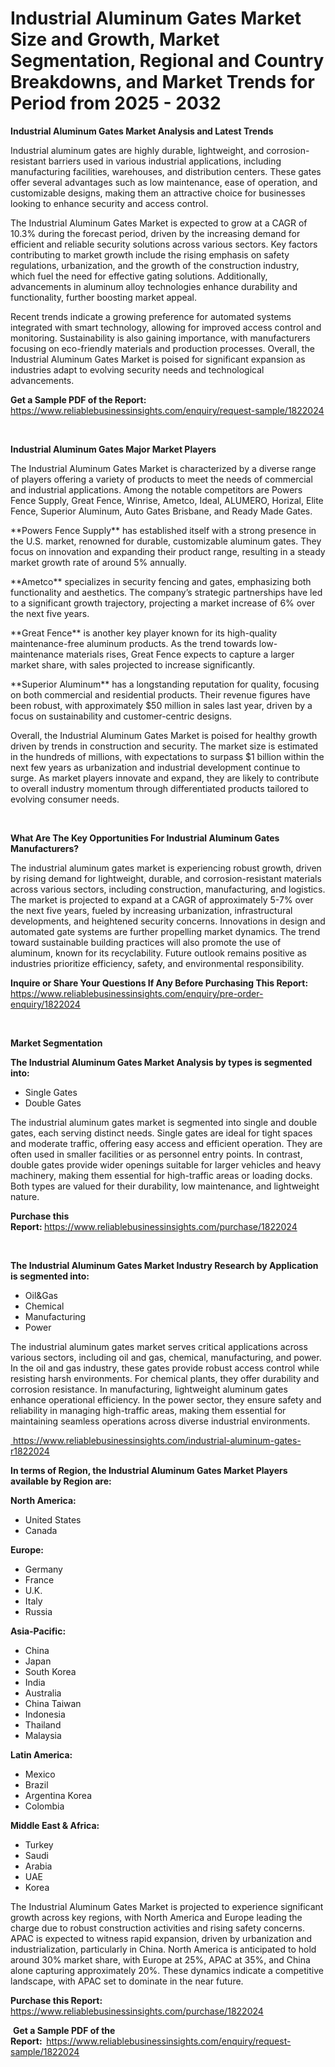 <p><h1>Industrial Aluminum Gates Market Size and Growth, Market Segmentation, Regional and Country Breakdowns, and Market Trends for Period from 2025 -  2032</h1></p><p><strong>Industrial Aluminum Gates Market Analysis and Latest Trends</strong></p>
<p><p>Industrial aluminum gates are highly durable, lightweight, and corrosion-resistant barriers used in various industrial applications, including manufacturing facilities, warehouses, and distribution centers. These gates offer several advantages such as low maintenance, ease of operation, and customizable designs, making them an attractive choice for businesses looking to enhance security and access control.</p><p>The Industrial Aluminum Gates Market is expected to grow at a CAGR of 10.3% during the forecast period, driven by the increasing demand for efficient and reliable security solutions across various sectors. Key factors contributing to market growth include the rising emphasis on safety regulations, urbanization, and the growth of the construction industry, which fuel the need for effective gating solutions. Additionally, advancements in aluminum alloy technologies enhance durability and functionality, further boosting market appeal. </p><p>Recent trends indicate a growing preference for automated systems integrated with smart technology, allowing for improved access control and monitoring. Sustainability is also gaining importance, with manufacturers focusing on eco-friendly materials and production processes. Overall, the Industrial Aluminum Gates Market is poised for significant expansion as industries adapt to evolving security needs and technological advancements.</p></p>
<p><strong>Get a Sample PDF of the Report:&nbsp;</strong> <a href="https://www.reliablebusinessinsights.com/enquiry/request-sample/1822024?utm_campaign=2306&utm_medium=2&utm_source=Github&utm_content=ia&utm_term=16042025&utm_id=industrial-aluminum-gates">https://www.reliablebusinessinsights.com/enquiry/request-sample/1822024</a></p>
<p>&nbsp;</p>
<p><strong>Industrial Aluminum Gates Major Market Players</strong></p>
<p><p>The Industrial Aluminum Gates Market is characterized by a diverse range of players offering a variety of products to meet the needs of commercial and industrial applications. Among the notable competitors are Powers Fence Supply, Great Fence, Winrise, Ametco, Ideal, ALUMERO, Horizal, Elite Fence, Superior Aluminum, Auto Gates Brisbane, and Ready Made Gates. </p><p>**Powers Fence Supply** has established itself with a strong presence in the U.S. market, renowned for durable, customizable aluminum gates. They focus on innovation and expanding their product range, resulting in a steady market growth rate of around 5% annually.</p><p>**Ametco** specializes in security fencing and gates, emphasizing both functionality and aesthetics. The company’s strategic partnerships have led to a significant growth trajectory, projecting a market increase of 6% over the next five years. </p><p>**Great Fence** is another key player known for its high-quality maintenance-free aluminum products. As the trend towards low-maintenance materials rises, Great Fence expects to capture a larger market share, with sales projected to increase significantly.</p><p>**Superior Aluminum** has a longstanding reputation for quality, focusing on both commercial and residential products. Their revenue figures have been robust, with approximately $50 million in sales last year, driven by a focus on sustainability and customer-centric designs.</p><p>Overall, the Industrial Aluminum Gates Market is poised for healthy growth driven by trends in construction and security. The market size is estimated in the hundreds of millions, with expectations to surpass $1 billion within the next few years as urbanization and industrial development continue to surge. As market players innovate and expand, they are likely to contribute to overall industry momentum through differentiated products tailored to evolving consumer needs.</p></p>
<p>&nbsp;</p>
<p><strong>What Are The Key Opportunities For Industrial Aluminum Gates Manufacturers?</strong></p>
<p><p>The industrial aluminum gates market is experiencing robust growth, driven by rising demand for lightweight, durable, and corrosion-resistant materials across various sectors, including construction, manufacturing, and logistics. The market is projected to expand at a CAGR of approximately 5-7% over the next five years, fueled by increasing urbanization, infrastructural developments, and heightened security concerns. Innovations in design and automated gate systems are further propelling market dynamics. The trend toward sustainable building practices will also promote the use of aluminum, known for its recyclability. Future outlook remains positive as industries prioritize efficiency, safety, and environmental responsibility.</p></p>
<p><strong>Inquire or Share Your Questions If Any Before Purchasing This Report:</strong> <a href="https://www.reliablebusinessinsights.com/enquiry/pre-order-enquiry/1822024?utm_campaign=2306&utm_medium=2&utm_source=Github&utm_content=ia&utm_term=16042025&utm_id=industrial-aluminum-gates">https://www.reliablebusinessinsights.com/enquiry/pre-order-enquiry/1822024</a></p>
<p>&nbsp;</p>
<p><strong>Market Segmentation</strong></p>
<p><strong>The Industrial Aluminum Gates Market Analysis by types is segmented into:</strong></p>
<p><ul><li>Single Gates</li><li>Double Gates</li></ul></p>
<p><p>The industrial aluminum gates market is segmented into single and double gates, each serving distinct needs. Single gates are ideal for tight spaces and moderate traffic, offering easy access and efficient operation. They are often used in smaller facilities or as personnel entry points. In contrast, double gates provide wider openings suitable for larger vehicles and heavy machinery, making them essential for high-traffic areas or loading docks. Both types are valued for their durability, low maintenance, and lightweight nature.</p></p>
<p><strong>Purchase this Report:&nbsp;</strong><a href="https://www.reliablebusinessinsights.com/purchase/1822024?utm_campaign=2306&utm_medium=2&utm_source=Github&utm_content=ia&utm_term=16042025&utm_id=industrial-aluminum-gates">https://www.reliablebusinessinsights.com/purchase/1822024</a></p>
<p>&nbsp;</p>
<p><strong>The Industrial Aluminum Gates Market Industry Research by Application is segmented into:</strong></p>
<p><ul><li>Oil&Gas</li><li>Chemical</li><li>Manufacturing</li><li>Power</li></ul></p>
<p><p>The industrial aluminum gates market serves critical applications across various sectors, including oil and gas, chemical, manufacturing, and power. In the oil and gas industry, these gates provide robust access control while resisting harsh environments. For chemical plants, they offer durability and corrosion resistance. In manufacturing, lightweight aluminum gates enhance operational efficiency. In the power sector, they ensure safety and reliability in managing high-traffic areas, making them essential for maintaining seamless operations across diverse industrial environments.</p></p>
<p><a href="https://www.reliablebusinessinsights.com/industrial-aluminum-gates-r1822024?utm_campaign=2306&utm_medium=2&utm_source=Github&utm_content=ia&utm_term=16042025&utm_id=industrial-aluminum-gates">&nbsp;https://www.reliablebusinessinsights.com/industrial-aluminum-gates-r1822024</a></p>
<p><strong>In terms of Region, the Industrial Aluminum Gates Market Players available by Region are:</strong></p>
<p>
    <p> <strong> North America: </strong>
        <ul>
            <li>United States</li>
            <li>Canada</li>
        </ul>
        </p> 
    <p> <strong> Europe: </strong>
        <ul>
            <li>Germany</li>
            <li>France</li>
            <li>U.K.</li>
            <li>Italy</li>
            <li>Russia</li>
        </ul>
        </p> 
    <p> <strong> Asia-Pacific: </strong>
        <ul>
            <li>China</li>
            <li>Japan</li>
            <li>South Korea</li>
            <li>India</li>
            <li>Australia</li>
            <li>China Taiwan</li>
            <li>Indonesia</li>
            <li>Thailand</li>
            <li>Malaysia</li>
        </ul>
        </p> 
    <p> <strong> Latin America: </strong>
        <ul>
            <li>Mexico</li>
            <li>Brazil</li>
            <li>Argentina Korea</li>
            <li>Colombia</li>
        </ul>
        </p> 
    <p> <strong> Middle East & Africa: </strong>
        <ul>
            <li>Turkey</li>
            <li>Saudi</li>
            <li>Arabia</li>
            <li>UAE</li>
            <li>Korea</li>
        </ul>
    </p>
    </p>
<p><p>The Industrial Aluminum Gates Market is projected to experience significant growth across key regions, with North America and Europe leading the charge due to robust construction activities and rising safety concerns. APAC is expected to witness rapid expansion, driven by urbanization and industrialization, particularly in China. North America is anticipated to hold around 30% market share, with Europe at 25%, APAC at 35%, and China alone capturing approximately 20%. These dynamics indicate a competitive landscape, with APAC set to dominate in the near future.</p></p>
<p><strong>Purchase this Report: </strong><a href="https://www.reliablebusinessinsights.com/purchase/1822024?utm_campaign=2306&utm_medium=2&utm_source=Github&utm_content=ia&utm_term=16042025&utm_id=industrial-aluminum-gates">https://www.reliablebusinessinsights.com/purchase/1822024</a></p>
<p>&nbsp;<strong>Get a Sample PDF of the Report:&nbsp;&nbsp;</strong><a href="https://www.reliablebusinessinsights.com/enquiry/request-sample/1822024?utm_campaign=2306&utm_medium=2&utm_source=Github&utm_content=ia&utm_term=16042025&utm_id=industrial-aluminum-gates">https://www.reliablebusinessinsights.com/enquiry/request-sample/1822024</a></p>
<p><strong></strong></p>
<p><p></p><p></p><p></p></p>